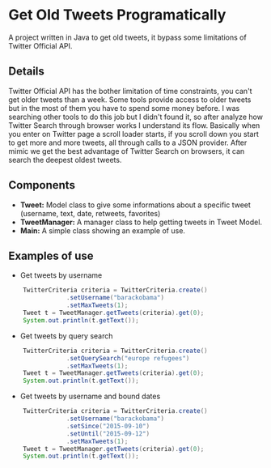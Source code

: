 # Get Old Tweets Programatically
A project written in Java to get old tweets, it bypass some limitations of Twitter Official API.

## Details
Twitter Official API has the bother limitation of time constraints, you can't get older tweets than a week. Some tools provide access to older tweets but in the most of them you have to spend some money before.
I was searching other tools to do this job but I didn't found it, so after analyze how Twitter Search through browser works I understand its flow. Basically when you enter on Twitter page a scroll loader starts, if you scroll down you start to get more and more tweets, all through calls to a JSON provider. After mimic we get the best advantage of Twitter Search on browsers, it can search the deepest oldest tweets.

## Components
- **Tweet:** Model class to give some informations about a specific tweet (username, text, date, retweets, favorites)
- **TweetManager:** A manager class to help getting tweets in Tweet Model.
- **Main:** A simple class showing an example of use.

## Examples of use
- Get tweets by username
``` java
    TwitterCriteria criteria = TwitterCriteria.create()
				.setUsername("barackobama")
				.setMaxTweets(1);
    Tweet t = TweetManager.getTweets(criteria).get(0);
    System.out.println(t.getText());
```    
- Get tweets by query search
``` java
    TwitterCriteria criteria = TwitterCriteria.create()
				.setQuerySearch("europe refugees")
				.setMaxTweets(1);
    Tweet t = TweetManager.getTweets(criteria).get(0);
    System.out.println(t.getText());
```    
- Get tweets by username and bound dates
``` java
    TwitterCriteria criteria = TwitterCriteria.create()
				.setUsername("barackobama")
				.setSince("2015-09-10")
				.setUntil("2015-09-12")
				.setMaxTweets(1);
    Tweet t = TweetManager.getTweets(criteria).get(0);
    System.out.println(t.getText());
```    
